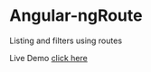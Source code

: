 # Angular-ngRoute
Listing and filters using routes

Live Demo [click here](http://embed.plnkr.co/wRQgZ3dxsoYcbegHUksO/) 
